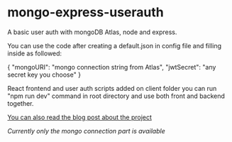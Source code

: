 # mongo-express-userauth

A basic user auth with mongoDB Atlas, node and express. 

You can use the code after creating a default.json in config file and filling inside as followed:

{
  "mongoURI": "mongo connection string from Atlas",
  "jwtSecret": "any secret key you choose"
}

React frontend and user auth scripts added on client folder you can run "npm run dev" command in root directory and use both front and backend together.

[You can also read the blog post about the project](https://blog.akbuluteren.com/blog/mongoatlas-express-starter)

*Currently only the mongo connection part is available*

